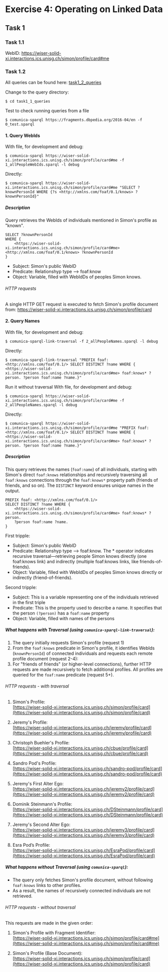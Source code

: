 # Exercise 4: Operating on Linked Data

## Task 1
### Task 1.1
WebID: https://wiser-solid-xi.interactions.ics.unisg.ch/simon/profile/card#me

### Task 1.2
All queries can be found here: [task1_2_queries](../task1_2_queries)

Change to the query directory:
```
$ cd task1_1_queries
```
Test to check running queries from a file
```
$ comunica-sparql https://fragments.dbpedia.org/2016-04/en -f 0_test.sparql
```

#### 1. Query WebIds
With file, for development and debug:
```
$ comunica-sparql https://wiser-solid-xi.interactions.ics.unisg.ch/simon/profile/card#me -f 1_allPeopleWebIds.sparql -l debug
```
Directly:
```
$ comunica-sparql https://wiser-solid-xi.interactions.ics.unisg.ch/simon/profile/card#me "SELECT ?knownPersonId WHERE {?s <http://xmlns.com/foaf/0.1/knows> ?knownPersonId}"
```
##### Description
Query retrieves the WebIds of individuals mentioned in Simon's profile as "known".
```
SELECT ?knownPersonId
WHERE {
    <https://wiser-solid-xi.interactions.ics.unisg.ch/simon/profile/card#me> <http://xmlns.com/foaf/0.1/knows> ?knownPersonId
}
```
- Subject: Simon's public WebID
- Predicate: Relationshyp type --> foaf:know
- Object: Variable, filled with WebIdDs of peoples Simon knows.
###### HTTP requests
A single HTTP GET request is executed to fetch Simon's profile document from: https://wiser-solid-xi.interactions.ics.unisg.ch/simon/profile/card

#### 2. Query Names
With file, for development and debug:
```
$ comunica-sparql-link-traversal -f 2_allPeopleNames.sparql -l debug
```
Directly:
```
$ comunica-sparql-link-traversal "PREFIX foaf: <http://xmlns.com/foaf/0.1/> SELECT DISTINCT ?name WHERE { <https://wiser-solid-xi.interactions.ics.unisg.ch/simon/profile/card#me> foaf:knows* ?person. ?person foaf:name ?name.}"
```

Run it without traversal
With file, for development and debug:
```
$ comunica-sparql https://wiser-solid-xi.interactions.ics.unisg.ch/simon/profile/card#me -f 2_allPeopleNames.sparql -l debug
```
Directly:
```
$ comunica-sparql https://wiser-solid-xi.interactions.ics.unisg.ch/simon/profile/card#me "PREFIX foaf: <http://xmlns.com/foaf/0.1/> SELECT DISTINCT ?name WHERE { <https://wiser-solid-xi.interactions.ics.unisg.ch/simon/profile/card#me> foaf:knows* ?person. ?person foaf:name ?name.}"
```

##### Description
This query retrieves the names (`foaf:name`) of all individuals, starting with Simon's direct `foaf:knows` relationships and recursively traversing all `foaf:knows` connections through the `foaf:knows*` property path (friends of friends, and so on). 
The `DISTINCT` keyword ensures unique names in the output.
```
PREFIX foaf: <http://xmlns.com/foaf/0.1/>
SELECT DISTINCT ?name WHERE {
    <https://wiser-solid-xi.interactions.ics.unisg.ch/simon/profile/card#me> foaf:knows* ?person.
    ?person foaf:name ?name.
}
```
First tripple:
- Subject: Simon's public WebID
- Predicate: Relationshyp type --> foaf:know. The * operator indicates recursive traversal—retrieving people Simon knows directly (one foaf:knows link) and indirectly (multiple foaf:knows links, like friends-of-friends).
- Object: Variable, filled with WebIdDs of peoples Simon knows directly or indirectly (friend-of-friends).

Second tripple:
- Subject: This is a variable representing one of the individuals retrieved in the first triple
- Predicate: This is the property used to describe a name. It specifies that the person `(?person)` has a `foaf:name` property
- Object: Variable, filled with names of the persons

##### What happens with Traversal (using `comunica-sparql-link-traversal`):
1. The query initially requests Simon's profile (request 1)
2. From the `foaf:knows` predicate in Simon's profile, it identifies WebIds (`knownPersonId`) of connected individuals and requests each remote profile document (request 2-4):
3. For "friends of friends" (or higher-level connections), further HTTP requests are made recursively to fetch additional profiles. All profiles are queried for the `foaf:name` predicate (request 5+).
###### HTTP requests - with traversal
1. Simon's Profile:  
   [https://wiser-solid-xi.interactions.ics.unisg.ch/simon/profile/card](https://wiser-solid-xi.interactions.ics.unisg.ch/simon/profile/card)

2. Jeremy's Profile:  
   [https://wiser-solid-xi.interactions.ics.unisg.ch/jeremy/profile/card](https://wiser-solid-xi.interactions.ics.unisg.ch/jeremy/profile/card)

3. Christoph Buehler's Profile:  
   [https://wiser-solid-xi.interactions.ics.unisg.ch/cbue/profile/card](https://wiser-solid-xi.interactions.ics.unisg.ch/cbue/profile/card)

4. Sandro Pod's Profile:  
   [https://wiser-solid-xi.interactions.ics.unisg.ch/sandro-pod/profile/card](https://wiser-solid-xi.interactions.ics.unisg.ch/sandro-pod/profile/card)

5. Jeremy's First Alter Ego:  
   [https://wiser-solid-xi.interactions.ics.unisg.ch/jeremy2/profile/card](https://wiser-solid-xi.interactions.ics.unisg.ch/jeremy2/profile/card)

6. Dominik Steinmann's Profile:  
   [https://wiser-solid-xi.interactions.ics.unisg.ch/DSteinmann/profile/card](https://wiser-solid-xi.interactions.ics.unisg.ch/DSteinmann/profile/card)

7. Jeremy's Second Alter Ego:  
   [https://wiser-solid-xi.interactions.ics.unisg.ch/jeremy3/profile/card](https://wiser-solid-xi.interactions.ics.unisg.ch/jeremy3/profile/card)

8. Esra Pod’s Profile:  
   [https://wiser-solid-xi.interactions.ics.unisg.ch/EsraPod/profile/card](https://wiser-solid-xi.interactions.ics.unisg.ch/EsraPod/profile/card)

##### What happens without Traversal (using `comunica-sparql`):
- The query only fetches Simon's profile document, without following `foaf:knows` links to other profiles.
- As a result, the names of recursively connected individuals are not retrieved.


###### HTTP requests - without traversal
This requests are made in the given order:
1. Simon's Profile with Fragment Identifier:  
   [https://wiser-solid-xi.interactions.ics.unisg.ch/simon/profile/card#me](https://wiser-solid-xi.interactions.ics.unisg.ch/simon/profile/card#me)

2. Simon's Profile (Base Document):  
   [https://wiser-solid-xi.interactions.ics.unisg.ch/simon/profile/card](https://wiser-solid-xi.interactions.ics.unisg.ch/simon/profile/card)
